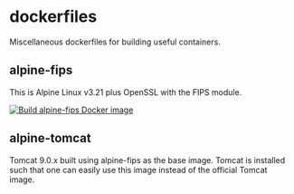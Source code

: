 # dockerfiles
Miscellaneous dockerfiles for building useful containers.

## alpine-fips

This is Alpine Linux v3.21 plus OpenSSL with the FIPS module.

[![Build alpine-fips Docker image](https://github.com/crowleydi/dockerfiles/actions/workflows/docker-image.yml/badge.svg)](https://github.com/crowleydi/dockerfiles/actions/workflows/docker-image.yml)

## alpine-tomcat

Tomcat 9.0.x built using alpine-fips as the base image. Tomcat is installed such that
one can easily use this image instead of the official Tomcat image.
